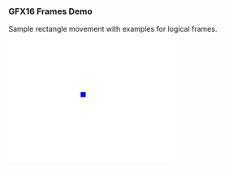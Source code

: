 ### GFX16 Frames Demo

Sample rectangle movement with examples for logical frames.

![Screenshot](screenshot.gif)
